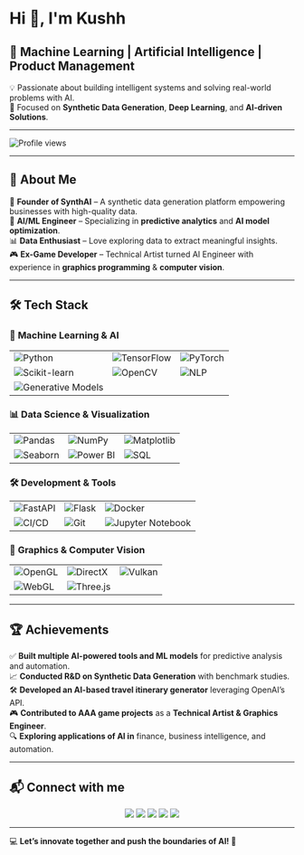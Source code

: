 # Hi 👋, I'm Kushh  

## 🚀 Machine Learning | Artificial Intelligence | Product Management 
💡 Passionate about building intelligent systems and solving real-world problems with AI.  
🎯 Focused on **Synthetic Data Generation**, **Deep Learning**, and **AI-driven Solutions**.  

---

![Profile views](https://komarev.com/ghpvc/?username=Kushh&color=blue&style=flat-square)  

---

## 🚀 About Me  

🧠 **Founder of SynthAI** – A synthetic data generation platform empowering businesses with high-quality data.  
🤖 **AI/ML Engineer** – Specializing in **predictive analytics** and **AI model optimization**.  
📊 **Data Enthusiast** – Love exploring data to extract meaningful insights.  
🎮 **Ex-Game Developer** – Technical Artist turned AI Engineer with experience in **graphics programming** & **computer vision**.  

---

## 🛠️ Tech Stack  

### 🤖 **Machine Learning & AI**  
|  |  |  |
|---|---|---|
| ![Python](https://img.shields.io/badge/Python-3776AB?style=for-the-badge&logo=python&logoColor=white) | ![TensorFlow](https://img.shields.io/badge/TensorFlow-FF6F00?style=for-the-badge&logo=tensorflow&logoColor=white) | ![PyTorch](https://img.shields.io/badge/PyTorch-EE4C2C?style=for-the-badge&logo=pytorch&logoColor=white) |
| ![Scikit-learn](https://img.shields.io/badge/Scikit--learn-F7931E?style=for-the-badge&logo=scikitlearn&logoColor=white) | ![OpenCV](https://img.shields.io/badge/OpenCV-5C3EE8?style=for-the-badge&logo=opencv&logoColor=white) | ![NLP](https://img.shields.io/badge/NLP-008080?style=for-the-badge&logo=ai&logoColor=white) |
| ![Generative Models](https://img.shields.io/badge/Generative%20Models-663399?style=for-the-badge&logo=deep-learning&logoColor=white) | | |

### 📊 **Data Science & Visualization**  
|  |  |  |
|---|---|---|
| ![Pandas](https://img.shields.io/badge/Pandas-150458?style=for-the-badge&logo=pandas&logoColor=white) | ![NumPy](https://img.shields.io/badge/NumPy-013243?style=for-the-badge&logo=numpy&logoColor=white) | ![Matplotlib](https://img.shields.io/badge/Matplotlib-11557C?style=for-the-badge&logo=python&logoColor=white) |
| ![Seaborn](https://img.shields.io/badge/Seaborn-0099CC?style=for-the-badge&logo=python&logoColor=white) | ![Power BI](https://img.shields.io/badge/Power%20BI-F2C811?style=for-the-badge&logo=powerbi&logoColor=black) | ![SQL](https://img.shields.io/badge/SQL-4479A1?style=for-the-badge&logo=postgresql&logoColor=white) |

### 🛠 **Development & Tools**  
|  |  |  |
|---|---|---|
| ![FastAPI](https://img.shields.io/badge/FastAPI-009688?style=for-the-badge&logo=fastapi&logoColor=white) | ![Flask](https://img.shields.io/badge/Flask-000000?style=for-the-badge&logo=flask&logoColor=white) | ![Docker](https://img.shields.io/badge/Docker-2496ED?style=for-the-badge&logo=docker&logoColor=white) |
| ![CI/CD](https://img.shields.io/badge/CI%2FCD-4285F4?style=for-the-badge&logo=githubactions&logoColor=white) | ![Git](https://img.shields.io/badge/Git-F05032?style=for-the-badge&logo=git&logoColor=white) | ![Jupyter Notebook](https://img.shields.io/badge/Jupyter-FA0F00?style=for-the-badge&logo=jupyter&logoColor=white) |

### 🎨 **Graphics & Computer Vision**  
|  |  |  |
|---|---|---|
| ![OpenGL](https://img.shields.io/badge/OpenGL-5586A4?style=for-the-badge&logo=opengl&logoColor=white) | ![DirectX](https://img.shields.io/badge/DirectX-0078D6?style=for-the-badge&logo=directx&logoColor=white) | ![Vulkan](https://img.shields.io/badge/Vulkan-AC162C?style=for-the-badge&logo=vulkan&logoColor=white) |
| ![WebGL](https://img.shields.io/badge/WebGL-990000?style=for-the-badge&logo=webgl&logoColor=white) | ![Three.js](https://img.shields.io/badge/Three.js-000000?style=for-the-badge&logo=three.js&logoColor=white) | |

---

## 🏆 Achievements  
✅ **Built multiple AI-powered tools and ML models** for predictive analysis and automation.  
📈 **Conducted R&D on Synthetic Data Generation** with benchmark studies.  
🛠️ **Developed an AI-based travel itinerary generator** leveraging OpenAI’s API.  
🎮 **Contributed to AAA game projects** as a **Technical Artist & Graphics Engineer**.  
🔍 **Exploring applications of AI in** finance, business intelligence, and automation.  

---

## 📬 Connect with me  

<p align="center">
  <a href="https://twitter.com/ironicallykushh"><img src="https://img.shields.io/badge/Twitter-1DA1F2?style=for-the-badge&logo=twitter&logoColor=white"></a>
  <a href="https://linkedin.com/in/kushagra-nigam-a322a6162/"><img src="https://img.shields.io/badge/LinkedIn-0077B5?style=for-the-badge&logo=linkedin&logoColor=white"></a>
  <a href="https://instagram.com/_.kusshh.xo/"><img src="https://img.shields.io/badge/Instagram-E4405F?style=for-the-badge&logo=instagram&logoColor=white"></a>
  <a href="https://www.youtube.com/@kusshh_xo"><img src="https://img.shields.io/badge/YouTube-FF0000?style=for-the-badge&logo=youtube&logoColor=white"></a>
  <a href="https://dev.to/kushh_"><img src="https://img.shields.io/badge/DEV.to-0A0A0A?style=for-the-badge&logo=dev.to&logoColor=white"></a>
</p>

---

💻 **Let’s innovate together and push the boundaries of AI! 🚀**
